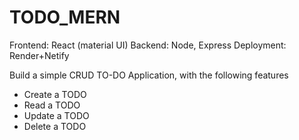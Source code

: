 # TODO_MERN

Frontend: React (material UI) Backend: Node, Express Deployment: Render+Netify

Build a simple CRUD TO-DO Application, with the following features

 - Create a TODO
 - Read a TODO
 - Update a TODO
 - Delete a TODO
